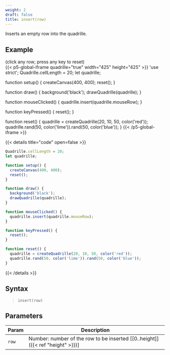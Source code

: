 ```yaml
---
weight: 2
draft: false
title: insert(row)
---
```


Inserts an empty row into the quadrille.

## Example

(click any row; press any key to reset)\
{{< p5-global-iframe quadrille="true" width="425" height="425" >}}
'use strict';
Quadrille.cellLength = 20;
let quadrille;

function setup() {
  createCanvas(400, 400);
  reset();
}

function draw() {
  background('black');
  drawQuadrille(quadrille);
}

function mouseClicked() {
  quadrille.insert(quadrille.mouseRow);
}

function keyPressed() {
  reset();
}

function reset() {
  quadrille = createQuadrille(20, 10, 50, color('red'));
  quadrille.rand(50, color('lime')).rand(50, color('blue'));
}
{{< /p5-global-iframe >}}

{{< details title="code" open=false >}}
```js
Quadrille.cellLength = 20;
let quadrille;

function setup() {
  createCanvas(400, 400);
  reset();
}

function draw() {
  background('black');
  drawQuadrille(quadrille);
}

function mouseClicked() {
  quadrille.insert(quadrille.mouseRow);
}

function keyPressed() {
  reset();
}

function reset() {
  quadrille = createQuadrille(20, 10, 50, color('red'));
  quadrille.rand(50, color('lime')).rand(50, color('blue'));
}
```
{{< /details >}}

## Syntax

> `insert(row)`

## Parameters

| Param     | Description                                                                     |
|-----------|---------------------------------------------------------------------------------|
| `row`     | Number: number of the row to be inserted [\[0..height\]]({{< ref "height" >}})] |